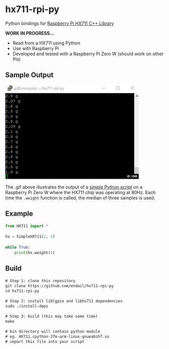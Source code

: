 # hx711-rpi-py

Python bindings for [Raspberry Pi HX711 C++ Library](https://github.com/endail/hx711)

**WORK IN PROGRESS...**

- Read from a HX711 using Python
- Use with Raspberry Pi
- Developed and tested with a Raspberry Pi Zero W (should work on other Pis)

## Sample Output

![hx711.gif](hx711.gif)

The .gif above illustrates the output of a [simple Python script](src/test.py) on a Raspberry Pi Zero W where the HX711 chip was operating at 80Hz. Each time the `.weight` function is called, the median of three samples is used.

## Example

```python
from HX711 import *

hx = SimpleHX711(2, 3)

while True:
    print(hx.weight())
```

## Build

```console
# Step 1: clone this repository
git clone https://github.com/endail/hx711-rpi-py
cd hx711-rpi-py

# Step 2: install liblgpio and libhx711 dependencies
sudo ./install-deps

# Step 3: build (this may take some time)
make

# bin directory will contain python module
# eg. HX711.cpython-37m-arm-linux-gnueabihf.so
# import this file into your script
```
